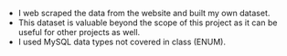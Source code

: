 * I web scraped the data from the website and built my own dataset.
* This dataset is valuable beyond the scope of this project as it can be useful for other projects as well.
* I used MySQL data types not covered in class (ENUM).

